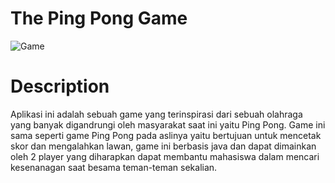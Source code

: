 # The Ping Pong Game

 
![Game](https://github.com/hadisptr/The-Ping-Pong-Game/blob/main/Gambar/Mini-Table-Tennis-Ping-Pong-Game-Table-Tennis-Board-Game-for-Kids-Toy-Tennis-Sport-Game%20(1).jpg)

# Description
Aplikasi ini adalah sebuah game yang terinspirasi dari sebuah olahraga yang banyak digandrungi oleh masyarakat saat ini yaitu Ping Pong. Game ini sama seperti game Ping Pong pada aslinya yaitu bertujuan untuk mencetak skor dan mengalahkan lawan, game ini berbasis java dan dapat dimainkan oleh 2 player yang diharapkan dapat membantu mahasiswa dalam mencari kesenanagan saat besama teman-teman sekalian.
